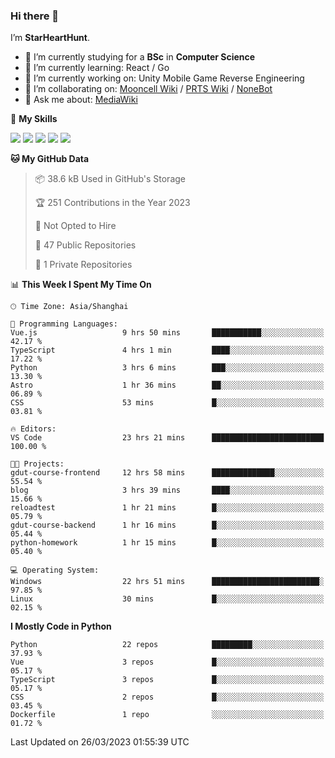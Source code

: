 ### Hi there 👋

I’m **StarHeartHunt**.

- 🏫 I’m currently studying for a **BSc** in **Computer Science**
- 🌱 I’m currently learning: React / Go
- 🔭 I’m currently working on: Unity Mobile Game Reverse Engineering
- 👯 I’m collaborating on: [Mooncell Wiki](https://fgo.wiki/) / [PRTS Wiki](http://prts.wiki/) / [NoneBot](https://github.com/nonebot)
- 💬 Ask me about: [MediaWiki](https://www.mediawiki.org)

🌟 **My Skills**

![](https://img.shields.io/badge/-Python-3e74a2?style=flat-square&logo=Python&logoColor=fff)
![](https://img.shields.io/badge/-Vue-4fc08d?style=flat-square&logo=vue.js&logoColor=fff)
![](https://img.shields.io/badge/-Node.js-339933?style=flat-square&logo=node.js&logoColor=fff)
![](https://img.shields.io/badge/-Linux-000000?style=flat-square&logo=Linux&logoColor=fff)
![](https://img.shields.io/badge/-Dotnet-512bd4?style=flat-square&logo=.net&logoColor=fff)

<!--START_SECTION:waka-->
**🐱 My GitHub Data** 

> 📦 38.6 kB Used in GitHub's Storage 
 > 
> 🏆 251 Contributions in the Year 2023
 > 
> 🚫 Not Opted to Hire
 > 
> 📜 47 Public Repositories 
 > 
> 🔑 1 Private Repositories 
 > 
📊 **This Week I Spent My Time On** 

```text
🕑︎ Time Zone: Asia/Shanghai

💬 Programming Languages: 
Vue.js                   9 hrs 50 mins       ███████████░░░░░░░░░░░░░░   42.17 % 
TypeScript               4 hrs 1 min         ████░░░░░░░░░░░░░░░░░░░░░   17.22 % 
Python                   3 hrs 6 mins        ███░░░░░░░░░░░░░░░░░░░░░░   13.30 % 
Astro                    1 hr 36 mins        ██░░░░░░░░░░░░░░░░░░░░░░░   06.89 % 
CSS                      53 mins             █░░░░░░░░░░░░░░░░░░░░░░░░   03.81 % 

🔥 Editors: 
VS Code                  23 hrs 21 mins      █████████████████████████   100.00 % 

🐱‍💻 Projects: 
gdut-course-frontend     12 hrs 58 mins      ██████████████░░░░░░░░░░░   55.54 % 
blog                     3 hrs 39 mins       ████░░░░░░░░░░░░░░░░░░░░░   15.66 % 
reloadtest               1 hr 21 mins        █░░░░░░░░░░░░░░░░░░░░░░░░   05.79 % 
gdut-course-backend      1 hr 16 mins        █░░░░░░░░░░░░░░░░░░░░░░░░   05.44 % 
python-homework          1 hr 15 mins        █░░░░░░░░░░░░░░░░░░░░░░░░   05.40 % 

💻 Operating System: 
Windows                  22 hrs 51 mins      ████████████████████████░   97.85 % 
Linux                    30 mins             █░░░░░░░░░░░░░░░░░░░░░░░░   02.15 % 
```

**I Mostly Code in Python** 

```text
Python                   22 repos            █████████░░░░░░░░░░░░░░░░   37.93 % 
Vue                      3 repos             █░░░░░░░░░░░░░░░░░░░░░░░░   05.17 % 
TypeScript               3 repos             █░░░░░░░░░░░░░░░░░░░░░░░░   05.17 % 
CSS                      2 repos             █░░░░░░░░░░░░░░░░░░░░░░░░   03.45 % 
Dockerfile               1 repo              ░░░░░░░░░░░░░░░░░░░░░░░░░   01.72 % 
```




 Last Updated on 26/03/2023 01:55:39 UTC
<!--END_SECTION:waka-->
